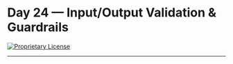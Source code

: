 # Day 24 — Input/Output Validation & Guardrails

[![Proprietary License](https://img.shields.io/badge/license-proprietary-red.svg)](../LICENSE)

---

